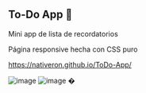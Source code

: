 ## To-Do App 🍩
<p>Mini app de lista de recordatorios</p>
<p>Página responsive hecha con CSS puro</p>

https://nativeron.github.io/ToDo-App/

![image](https://user-images.githubusercontent.com/80424181/116430778-87281100-a81d-11eb-834a-367873d16747.png)
![image](https://user-images.githubusercontent.com/80424181/116431127-da9a5f00-a81d-11eb-8efd-31516d9d3301.png)
�
